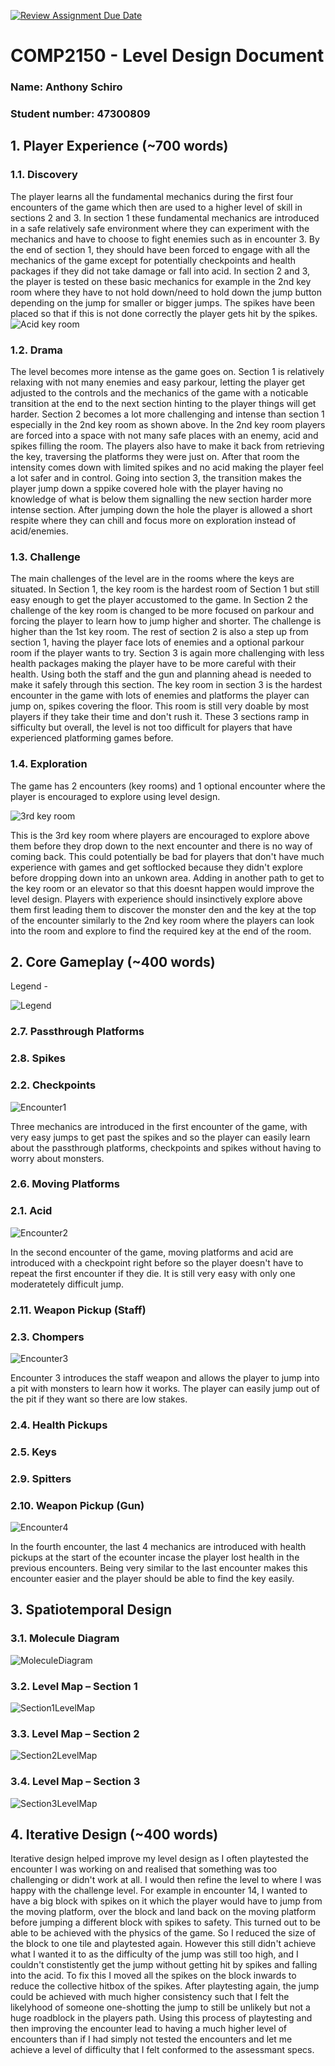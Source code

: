 [![Review Assignment Due Date](https://classroom.github.com/assets/deadline-readme-button-24ddc0f5d75046c5622901739e7c5dd533143b0c8e959d652212380cedb1ea36.svg)](https://classroom.github.com/a/YyUO0xtt)
# COMP2150  - Level Design Document
### Name: Anthony Schiro
### Student number: 47300809

## 1. Player Experience (~700 words)

### 1.1. Discovery
The player learns all the fundamental mechanics during the first four encounters of the game which then are used to a higher level of skill in sections 2 and 3. In section 1 these fundamental mechanics are introduced in a safe relatively safe environment where they can experiment with the mechanics and have to choose to fight enemies such as in encounter 3. By the end of section 1, they should have been forced to engage with all the mechanics of the game except for potentially checkpoints and health packages if they did not take damage or fall into acid. In section 2 and 3, the player is tested on these basic mechanics for example in the 2nd key room where they have to not hold down/need to hold down the jump button depending on the jump for smaller or bigger jumps. The spikes have been placed so that if this is not done correctly the player gets hit by the spikes.   
![Acid key room](DocImages/AcidKeyRoom.jpg)

### 1.2. Drama
The level becomes more intense as the game goes on. Section 1 is relatively relaxing with not many enemies and easy parkour, letting the player get adjusted to the controls and the mechanics of the game with a noticable transition at the end to the next section hinting to the player things will get harder. Section 2 becomes a lot more challenging and intense than section 1 especially in the 2nd key room as shown above. In the 2nd key room players are forced into a space with not many safe places with an enemy, acid and spikes filling the room. The players also have to make it back from retrieving the key, traversing the platforms they were just on. After that room the intensity comes down with limited spikes and no acid making the player feel a lot safer and in control. Going into section 3, the transition makes the player jump down a sppike covered hole with the player having no knowledge of what is below them signalling the new section harder more intense section. After jumping down the hole the player is allowed a short respite where they can chill and focus more on exploration instead of acid/enemies.

### 1.3. Challenge
The main challenges of the level are in the rooms where the keys are situated. In Section 1, the key room is the hardest room of Section 1 but still easy enough to get the player accustomed to the game. In Section 2 the challenge of the key room is changed to be more focused on parkour and forcing the player to learn how to jump higher and shorter. The challenge is higher than the 1st key room. The rest of section 2 is also a step up from section 1, having the player face lots of enemies and a optional parkour room if the player wants to try. Section 3 is again more challenging with less health packages making the player have to be more careful with their health. Using both the staff and the gun and planning ahead is needed to make it safely through this section. The key room in section 3 is the hardest encounter in the game with lots of enemies and platforms the player can jump on, spikes covering the floor. This room is still very doable by most players if they take their time and don't rush it. These 3 sections ramp in sifficulty but overall, the level is not too difficult for players that have experienced platforming games before.

### 1.4. Exploration
The game has 2 encounters (key rooms) and 1 optional encounter where the player is encouraged to explore using level design. 

![3rd key room](DocImages/3rdKeyRoom.jpg)

This is the 3rd key room where players are encouraged to explore above them before they drop down to the next encounter and there is no way of coming back. This could potentially be bad for players that don't have much experience with games and get softlocked because they didn't explore before dropping down into an unkown area. Adding in another path to get to the key room or an elevator so that this doesnt happen would improve the level design. Players with experience should insinctively explore above them first leading them to discover the monster den and the key at the top of the encounter similarly to the 2nd key room where the players can look into the room and explore to find the required key at the end of the room.

## 2. Core Gameplay (~400 words)

Legend - 

![Legend](DocImages/Legend.png)

### 2.7. Passthrough Platforms
### 2.8. Spikes
### 2.2. Checkpoints

![Encounter1](DocImages/Encounter1.png)

Three mechanics are introduced in the first encounter of the game, with very easy jumps to get past the spikes and so the player can easily learn about the passthrough platforms, checkpoints and spikes without having to worry about monsters.

### 2.6. Moving Platforms
### 2.1. Acid

![Encounter2](DocImages/Encounter2.png)

In the second encounter of the game, moving platforms and acid are introduced with a checkpoint right before so the player doesn't have to repeat the first encounter if they die. It is still very easy with only one moderatetely difficult jump.

### 2.11. Weapon Pickup (Staff)
### 2.3. Chompers

![Encounter3](DocImages/Encounter3.png)

Encounter 3 introduces the staff weapon and allows the player to jump into a pit with monsters to learn how it works. The player can easily jump out of the pit if they want so there are low stakes.

### 2.4. Health Pickups
### 2.5. Keys
### 2.9. Spitters
### 2.10. Weapon Pickup (Gun)

![Encounter4](DocImages/Encounter4.png)

In the fourth encounter, the last 4 mechanics are introduced with health pickups at the start of the ecounter incase the player lost health in the previous encounters. Being very similar to the last encounter makes this encounter easier and the player should be able to find the key easily.

## 3. Spatiotemporal Design
 
### 3.1. Molecule Diagram

![MoleculeDiagram](DocImages/MoleculeDiagram.png)

### 3.2. Level Map – Section 1

![Section1LevelMap](DocImages/Section1LevelMap.png)

### 3.3.	Level Map – Section 2
![Section2LevelMap](DocImages/Section2LevelMap.png)

### 3.4.	Level Map – Section 3

![Section3LevelMap](DocImages/Section3LevelMap.png)

## 4. Iterative Design (~400 words)

Iterative design helped improve my level design as I often playtested the encounter I was working on and realised that something was too challenging or didn't work at all. I would then refine the level to where I was happy with the challenge level. For example in encounter 14, I wanted to have a big block with spikes on it which the player would have to jump from the moving platform, over the block and land back on the moving platform before jumping a different block with spikes to safety. This turned out to be able to be achieved with the physics of the game. So I reduced the size of the block to one tile and playtested again. However this still didn't achieve what I wanted it to as the difficulty of the jump was still too high, and I couldn't constistently get the jump without getting hit by spikes and falling into the acid. To fix this I moved all the spikes on the block inwards to reduce the collective hitbox of the spikes. After playtesting again, the jump could be achieved with much higher consistency such that I felt the likelyhood of someone one-shotting the jump to still be unlikely but not a huge roadblock in the players path. Using this process of playtesting and then improving the encounter lead to having a much higher level of encounters than if I had simply not tested the encounters and let me achieve a level of difficulty that I felt conformed to the assessmant specs.



